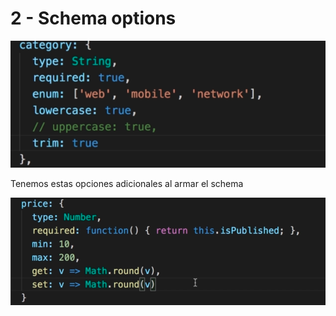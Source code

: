# 2 - Schema options

![](../../../.gitbook/assets/imagen%20%28543%29.png)

Tenemos estas opciones adicionales al armar el schema

![](../../../.gitbook/assets/imagen%20%28538%29.png)

